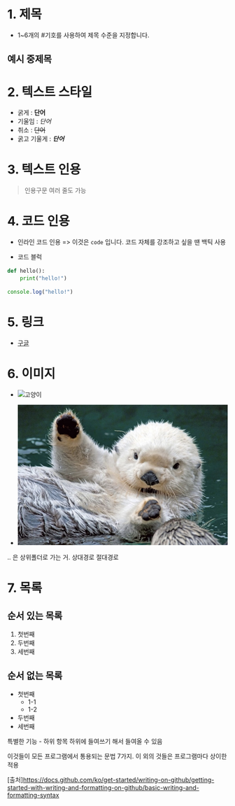 # 1. 제목

- 1~6개의 #기호를 사용하여 제목 수준을 지정합니다.

## 예시 중제목

# 2. 텍스트 스타일
- 굵게 : **단어**
- 기울임 : *단어*
- 취소 : ~~단어~~
- 굵고 기울게 : ***단어***

# 3. 텍스트 인용

> 인용구문
> 여러 줄도 가능

# 4. 코드 인용

- 인라인 코드 인용 => 이것은 `code` 입니다.
코드 자체를 강조하고 싶을 땐 백틱 사용

- 코드 블럭 
```python
def hello():
    print("hello!")
```

```javascript
console.log("hello!")
```
# 5. 링크
 - [구글](https://google.com)

# 6. 이미지
 - ![고양이](https://www.fitpetmall.com/wp-content/uploads/2023/10/shutterstock_1275055966-1.png)

 - ![해달](../assets/해달.jpg)

 .. 은 상위폴더로 가는 거. 상대경로 절대경로

 # 7. 목록

 ## 순서 있는 목록
 1. 첫번째
 2. 두번째
 3. 세번째

 ## 순서 없는 목록
 - 첫번째
    - 1-1
    - 1-2
 - 두번째
 - 세번째

 특별한 기능 - 하위 항목
 하위에 들여쓰기 해서 들여올 수 있음

 이것들이 모든 프로그램에서 통용되는 문법 7가지.
 이 외의 것들은 프로그램마다 상이한 적용

 [출처]https://docs.github.com/ko/get-started/writing-on-github/getting-started-with-writing-and-formatting-on-github/basic-writing-and-formatting-syntax